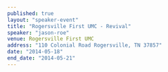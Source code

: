 ```yaml
---
published: true
layout: "speaker-event"
title: "Rogersville First UMC - Revival"
speaker: "jason-roe"
venue: Rogersville First UMC
address: "110 Colonial Road Rogersville, TN 37857"
date: "2014-05-18"
end_date: "2014-05-21"
---
```




